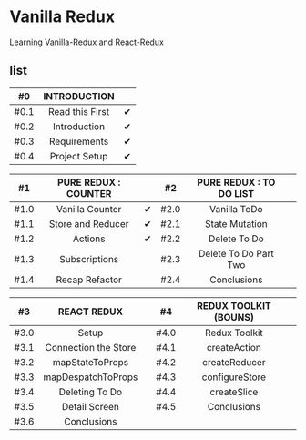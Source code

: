 # Vanilla Redux

Learning Vanilla-Redux and React-Redux

## list

|  #0  |  INTRODUCTION   |     |
| :--: | :-------------: | :-: |
| #0.1 | Read this First |  ✔  |
| #0.2 |  Introduction   |  ✔  |
| #0.3 |  Requirements   |  ✔  |
| #0.4 |  Project Setup  |  ✔  |

|  #1  | PURE REDUX : COUNTER | |    #2  | PURE REDUX : TO DO LIST |                  |
| :--: | :------------------: | :----------------: | :--: | :---------------------: | :----------------: |
| #1.0 |   Vanilla Counter    |         ✔          |#2.0 |      Vanilla ToDo       | |
| #1.1 |  Store and Reducer   | ✔ | #2.1 |     State Mutation      | |
| #1.2 |       Actions        | ✔ | #2.2 |      Delete To Do       | |
| #1.3 |    Subscriptions     | | #2.3 |  Delete To Do Part Two  | |
| #1.4 |    Recap Refactor    | |#2.4 |       Conclusions       | |



|  #3  |     REACT REDUX      |                    |  #4  | REDUX TOOLKIT (BOUNS) |                    |
| :--: | :------------------: | :----------------: |:--: | :-------------------: | :----------------: |
| #3.0 |        Setup         | | #4.0 |     Redux Toolkit     | |
| #3.1 | Connection the Store | | #4.1 |     createAction      | |
| #3.2 |   mapStateToProps    | |#4.2 |     createReducer     | |
| #3.3 |  mapDespatchToProps  | | #4.3 |    configureStore     | |
| #3.4 |    Deleting To Do    | | #4.4 |      createSlice      | |
| #3.5 |    Detail Screen     | | #4.5 |      Conclusions      | |
| #3.6 |     Conclusions      | |
